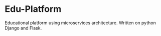 # Edu-Platform
Educational platform using microservices architecture. Written on python Django and Flask.
